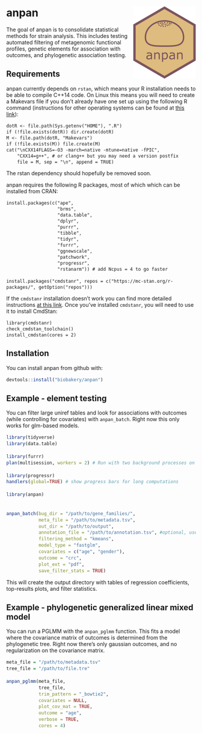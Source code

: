 
<!-- README.md is generated from README.Rmd. Please edit that file -->

# anpan <img src="man/figures/logo.png" align="right"/>

<!-- badges: start -->
<!-- badges: end -->

The goal of anpan is to consolidate statistical methods for strain
analysis. This includes testing automated filtering of metagenomic
functional profiles, genetic elements for association with outcomes, and
phylogenetic association testing.

## Requirements

anpan currently depends on `rstan`, which means your R installation
needs to be able to compile C++14 code. On Linux this means you will
need to create a Makevars file if you don’t already have one set up
using the following R command (instructions for other operating systems
can be found at [this
link](https://github.com/stan-dev/rstan/wiki/RStan-Getting-Started)):

    dotR <- file.path(Sys.getenv("HOME"), ".R")
    if (!file.exists(dotR)) dir.create(dotR)
    M <- file.path(dotR, "Makevars")
    if (!file.exists(M)) file.create(M)
    cat("\nCXX14FLAGS=-O3 -march=native -mtune=native -fPIC",
        "CXX14=g++", # or clang++ but you may need a version postfix
        file = M, sep = "\n", append = TRUE)

The rstan dependency should hopefully be removed soon.

anpan requires the following R packages, most of which which can be
installed from CRAN:

    install.packages(c("ape", 
                       "brms", 
                       "data.table", 
                       "dplyr", 
                       "purrr", 
                       "tibble", 
                       "tidyr", 
                       "furrr", 
                       "ggnewscale",
                       "patchwork", 
                       "progressr",
                       "rstanarm")) # add Ncpus = 4 to go faster

    install.packages("cmdstanr", repos = c("https://mc-stan.org/r-packages/", getOption("repos")))

If the `cmdstanr` installation doesn’t work you can find more detailed
instructions [at this link](https://mc-stan.org/cmdstanr/). Once you’ve
installed `cmdstanr`, you will need to use it to install CmdStan:

    library(cmdstanr)
    check_cmdstan_toolchain()
    install_cmdstan(cores = 2)

## Installation

You can install anpan from github with:

``` r
devtools::install("biobakery/anpan")
```

## Example - element testing

You can filter large uniref tables and look for associations with
outcomes (while controlling for covariates) with `anpan_batch`. Right
now this only works for glm-based models.

``` r
library(tidyverse)
library(data.table)

library(furrr) 
plan(multisession, workers = 2) # Run with two background processes on the local machine

library(progressr)
handlers(global=TRUE) # show progress bars for long computations

library(anpan)


anpan_batch(bug_dir = "/path/to/gene_families/",
            meta_file = "/path/to/metadata.tsv",
            out_dir = "/path/to/output",
            annotation_file = "/path/to/annotation.tsv", #optional, used for plots
            filtering_method = "kmeans",
            model_type = "fastglm",
            covariates = c("age", "gender"),
            outcome = "crc",
            plot_ext = "pdf",
            save_filter_stats = TRUE)
```

This will create the output directory with tables of regression
coefficients, top-results plots, and filter statistics.

## Example - phylogenetic generalized linear mixed model

You can run a PGLMM with the `anpan_pglmm` function. This fits a model
where the covariance matrix of outcomes is determined from the
phylogenetic tree. Right now there’s only gaussian outcomes, and no
regularization on the covariance matrix.

``` r
meta_file = "/path/to/metadata.tsv" 
tree_file = "/path/to/file.tre"

anpan_pglmm(meta_file,
            tree_file,
            trim_pattern = "_bowtie2",
            covariates = NULL,
            plot_cov_mat = TRUE,
            outcome = "age",
            verbose = TRUE,
            cores = 4)
```
